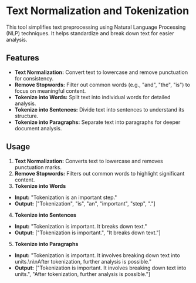 # Text Normalization and Tokenization
This tool simplifies text preprocessing using Natural Language Processing (NLP) techniques. It helps standardize and break down text for easier analysis.

## Features

- **Text Normalization:** Convert text to lowercase and remove punctuation for consistency.
- **Remove Stopwords:** Filter out common words (e.g., "and", "the", "is") to focus on meaningful content.
- **Tokenize into Words:** Split text into individual words for detailed analysis.
- **Tokenize into Sentences:** Divide text into sentences to understand its structure.
- **Tokenize into Paragraphs:** Separate text into paragraphs for deeper document analysis.

## Usage
1. **Text Normalization:** Converts text to lowercase and removes punctuation marks.
2. **Remove Stopwords:** Filters out common words to highlight significant content.
3. **Tokenize into Words**
- **Input:** "Tokenization is an important step."
- **Output:** ["Tokenization", "is", "an", "important", "step", "."]
4. **Tokenize into Sentences**
- **Input:** "Tokenization is important. It breaks down text."
- **Output:** ["Tokenization is important.", "It breaks down text."]
5. **Tokenize into Paragraphs**
- **Input:** "Tokenization is important. It involves breaking down text into units.\n\nAfter tokenization, further analysis is possible."
- **Output:** ["Tokenization is important. It involves breaking down text into units.", "After tokenization, further analysis is possible."]
